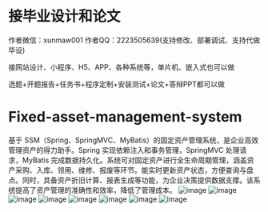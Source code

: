 # 接毕业设计和论文
作者微信：xunmaw001  作者QQ：2223505639(支持修改、部署调试、支持代做毕设)

接网站设计、小程序、H5、APP、各种系统等，单片机、嵌入式也可以做

选题+开题报告+任务书+程序定制+安装测试+论文+答辩PPT都可以做
# Fixed-asset-management-system
基于 SSM（Spring、SpringMVC、MyBatis）的固定资产管理系统，是企业高效管理资产的得力助手。Spring 实现依赖注入和事务管理，SpringMVC 处理请求，MyBatis 完成数据持久化。系统可对固定资产进行全生命周期管理，涵盖资产采购、入库、领用、维修、报废等环节。能实时更新资产状态，方便查询与盘点。同时，具备资产折旧计算、报表生成等功能，为企业决策提供数据支撑。该系统提高了资产管理的准确性和效率，降低了管理成本。 
![image](https://github.com/user-attachments/assets/191cf38a-465b-4eb8-bfcc-de0e85444cf5)
![image](https://github.com/user-attachments/assets/6ac341e7-1795-4cf9-b982-dca718391cb6)
![image](https://github.com/user-attachments/assets/89f286de-2238-4a59-b0c7-ed47305c08be)
![image](https://github.com/user-attachments/assets/750a0f08-bfe3-4bc5-a6f2-3ab217cc991c)
![image](https://github.com/user-attachments/assets/27075b32-2daa-481d-9458-3463558607aa)
![image](https://github.com/user-attachments/assets/ccc68544-c9bf-4c26-94b1-b02b51cfb997)
![image](https://github.com/user-attachments/assets/ddaa7dc2-4517-43b2-a560-32f21670c6ce)
![image](https://github.com/user-attachments/assets/4e636bf7-dc0e-4917-bee1-50c333222c5e)
